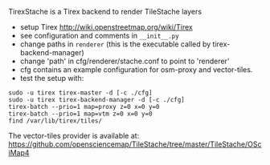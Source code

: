 TirexStache is a Tirex backend to render TileStache layers

* setup Tirex http://wiki.openstreetmap.org/wiki/Tirex
* see configuration and comments in `__init__.py`
* change paths in `renderer` (this is the executable called by tirex-backend-manager) 
* change 'path' in cfg/renderer/stache.conf to point to 'renderer'
* cfg contains an example configuration for osm-proxy and vector-tiles.
* test the setup with:

```
sudo -u tirex tirex-master -d [-c ./cfg]
sudo -u tirex tirex-backend-manager -d [-c ./cfg]
tirex-batch --prio=1 map=proxy z=0 x=0 y=0
tirex-batch --prio=1 map=vtm z=0 x=0 y=0
find /var/lib/tirex/tiles/
```

The vector-tiles provider is available at:
https://github.com/opensciencemap/TileStache/tree/master/TileStache/OSciMap4

